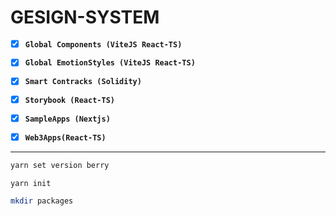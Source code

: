 # GESIGN-SYSTEM

- [x] **`Global Components (ViteJS React-TS)`**
- [x] **`Global EmotionStyles (ViteJS React-TS)`**
- [x] **`Smart Contracks (Solidity)`**
- [x] **`Storybook (React-TS)`**

- [x] **`SampleApps (Nextjs)`**
- [x] **`Web3Apps(React-TS)`**

---

```bash
yarn set version berry
```

```bash
yarn init
```

```bash
mkdir packages
```
